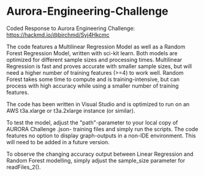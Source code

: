 # Aurora-Engineering-Challenge
Coded Response to Aurora Engineering Challenge: https://hackmd.io/@birchmd/Syj4Hkcmc 

The code features a Multilinear Regression Model as well as a Random Forest Regression Model, written with sci-kit learn. Both models are optimized for different sample sizes and processing times. Multilinear Regression is fast and proves accurate with smaller sample sizes, but will need a higher number of training features (>=4) to work well. Random Forest takes some time to compute and is training-intensive, but can process with high accuracy while using a smaller number of training features.

The code has been written in Visual Studio and is optimized to run on an AWS t3a.xlarge or t3a.2xlarge instance (or similar).

To test the model, adjust the "path"-parameter to your local copy of AURORA Challenge .json- training files and simply run the scripts. The code features no option to display graph-outputs in a non-IDE environment. This will need to be added in a future version.

To observe the changing accuracy output between Linear Regression and Random Forest modelling, simply adjust the sample_size parameter for readFiles_2().

